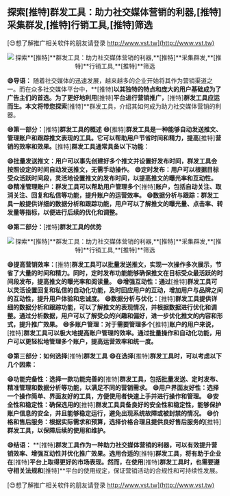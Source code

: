 ## **探索**[推特]**群发工具：助力社交媒体营销的利器,**[推特]**采集群发,**[推特]**行销工具,**[推特]**筛选**

[😍想了解推广相关软件的朋友请登录 http://www.vst.tw](http://www.vst.tw)

 <center><img src="https://vst.tw/MP4/tuiguang/png/4.png" alt="探索**[推特]**群发工具：助力社交媒体营销的利器,**[推特]**采集群发,**[推特]**行销工具,**[推特]**筛选"></center>

**😄导语：**
随着社交媒体的迅速发展，越来越多的企业开始将其作为营销渠道之一。而在众多社交媒体平台中，**[推特]**以其独特的特点和庞大的用户基础成为了广告主们的首选。为了更好地利用**[推特]**平台进行营销推广，**[推特]**群发工具应运而生。本文将带您探索**[推特]**群发工具，介绍其如何成为助力社交媒体营销的利器。

**😄第一部分：**[推特]**群发工具的概述**
**😄**[推特]**群发工具是一种能够自动发送推文、管理账户和跟踪推文表现的工具。它可以帮助用户节省时间和精力，提高**[推特]**营销的效率和效果。**[推特]**群发工具通常具备以下功能：**

**😄批量发送推文：用户可以事先创建好多个推文并设置好发布时间，群发工具会按照设定的时间自动发送推文，无需手动操作。**
**😄定时发布：用户可以根据目标受众活跃时间段，灵活地设置推文的发布时间，以提高推文的曝光率和互动性。**
**😄精准管理账户：群发工具可以帮助用户管理多个**[推特]**账户，包括自动关注、取消关注、回复和私信等功能，提升账户的运营效率。**
**😄数据分析与跟踪：群发工具一般提供详细的数据分析和跟踪功能，用户可以了解推文的曝光量、点击率、转发量等指标，以便进行后续的优化和调整。**

**😄第二部分：**[推特]**群发工具的优势**

 <center><img src="https://vst.tw/MP4/tuiguang/png/0.png" alt="探索**[推特]**群发工具：助力社交媒体营销的利器,**[推特]**采集群发,**[推特]**行销工具,**[推特]**筛选"></center>

**😄提高营销效率：**[推特]**群发工具可以批量发送推文，实现一次操作多次展示，节省了大量的时间和精力。同时，定时发布功能能够确保推文在目标受众最活跃的时间段发布，提高推文的曝光率和阅读量。**
**😄增强互动性：通过**[推特]**群发工具可以灵活设置回复和私信的自动化功能，及时回应用户的互动，增加用户与品牌之间的互动性，提升用户体验和忠诚度。**
**😄数据分析与优化：**[推特]**群发工具提供详细的数据分析和跟踪功能，可以了解推文的表现情况，并根据数据进行优化和调整。通过分析数据，用户可以了解受众的兴趣和偏好，进一步优化推文的内容和形式，提升推广效果。**
**😄多账户管理：对于需要管理多个**[推特]**账户的用户来说，**[推特]**群发工具可以极大地提高账户管理的效率。通过批量操作和自动化功能，用户可以更轻松地管理多个账户，提高运营效率和统一度。**

**😄第三部分：如何选择**[推特]**群发工具**
**😄在选择**[推特]**群发工具时，可以考虑以下几个因素：**

**😄功能完备性：选择一款功能完善的**[推特]**群发工具，包括批量发送、定时发布、精准管理和数据分析等功能，以满足不同的营销需求。**
**😄用户界面友好性：选择一个操作简单、界面友好的工具，方便使用者快速上手并进行操作和管理。**
**😄安全性和稳定性：确保选用的**[推特]**群发工具具备良好的安全性和稳定性，能够保护账户信息的安全，并且能够稳定运行，避免出现系统故障或被封禁的情况。**
**😄价格和售后服务：根据实际需求和预算，选择价格合理且提供良好售后服务的**[推特]**群发工具，以保障后续的使用和维护。**

**😄结语：**
**[推特]**群发工具作为一种助力社交媒体营销的利器，可以有效提升营销效率、增强互动性并优化推广效果。选用合适的**[推特]**群发工具，将有助于企业在**[推特]**平台上取得更好的市场表现。然而，在使用**[推特]**群发工具时，也需要遵守相关法规和**[推特]**平台的使用规定，保证营销活动的合规性和可持续性发展。

[😍想了解推广相关软件的朋友请登录 http://www.vst.tw](http://www.vst.tw)



